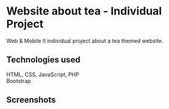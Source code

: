 # Website about tea - Individual Project

Web & Mobile II individual project about a tea themed website.

## Technologies used
HTML, CSS, JavaScript, PHP  </br>Bootstrap 
## Screenshots
